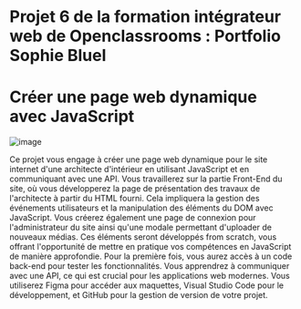 # Projet 6 de la formation intégrateur web de Openclassrooms : Portfolio Sophie Bluel
# Créer une page web dynamique avec JavaScript

![image](https://github.com/user-attachments/assets/e8f0ba97-279c-4a0e-8268-622da03c0717)

Ce projet vous engage à créer une page web dynamique pour le site internet d'une architecte d'intérieur en utilisant JavaScript et en communiquant avec une API.
Vous travaillerez sur la partie Front-End du site, où vous développerez la page de présentation des travaux de l'architecte à partir du HTML fourni. Cela impliquera la gestion des événements utilisateurs et la manipulation des éléments du DOM avec JavaScript.
Vous créerez également une page de connexion pour l'administrateur du site ainsi qu'une modale permettant d'uploader de nouveaux médias. 
Ces éléments seront développés from scratch, vous offrant l'opportunité de mettre en pratique vos compétences en JavaScript de manière approfondie.
Pour la première fois, vous aurez accès à un code back-end pour tester les fonctionnalités. Vous apprendrez à communiquer avec une API, ce qui est crucial pour les applications web modernes.
Vous utiliserez Figma pour accéder aux maquettes, Visual Studio Code pour le développement, et GitHub pour la gestion de version de votre projet.
